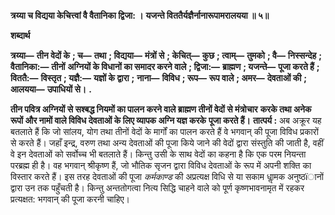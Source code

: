 **त्रय्या च विद्यया केचित्त्वां वै वैतानिका द्विजा: ।** **यजन्ते विततैर्यज्ञैर्नानारूपामरालयया ॥ ५॥** 

**शब्दार्थ** 

**त्रय्या—** **तीन वेदों के** **; च—** **तथा** **; विद्यया—** **मंत्रों से** **; केचित्—** **कुछ** **; त्वाम्—** **तुमको** **; वै—** **निस्सन्देह** **; वैतानिका:—** **तीनों** **अग्नियों के विधानों का समादर करने वाले** **; द्विजा:—** **ब्राह्मण** **; यजन्ते—** **पूजा करते हैं** **; विततै:—** **विस्तृत** **; यज्ञै:—** **यज्ञों के द्वारा** **;** **नाना—** **विविध** **; रूप—** **रूप वाले** **; अमर—** **देवताओं की** **; आलयया—** **उपाधियों से।** **.** 

**तीन पवित्र अग्नियों से सश्बद्ध नियमों का पालन करने वाले ब्राह्मण तीनों वेदों से मंत्रोचार** **करके तथा अनेक रूपों और नामों वाले विविध देवताओं के लिए व्यापक अग्नि यज्ञ करके** **पूजा करते हैं।** **तात्पर्य :** अब अक्रूर यह बतलाते हैं कि जो सांलय, योग तथा तीनों वेदों के मार्गों का पालन करते हैं वे भगवान् की पूजा विविध प्रकारों से करते हैं। जहाँ इन्द्र, वरुण तथा अन्य देवताओं की पूजा किये जाने की वेदों द्वारा संस्तुति की जाती है, वहीं वे इन देवताओं को सर्वोच्च भी बतलाते हैं। किन्तु उसी के साथ वेदों का कहना है कि एक परम नियन्ता परब्रह्म ही है। वह भगवान् श्रीकृष्ण हैं, जो भौतिक सृजन द्वारा विविध देवताओं के रूप में अपनी शक्ति का विस्तार करते हैं। इस तरह देवताओं की पूजा *कर्मकाण्ड* की अप्रत्यक्ष विधि से या सकाम धाॢमक अनुष्ठïानों द्वारा उन तक पहुँचती है। किन्तु अन्ततोगत्वा नित्य सिद्धि चाहने वाले को पूर्ण कृष्णभावनामृत में रहकर प्रत्यक्षत: भगवान् की पूजा करनी चाहिए।  